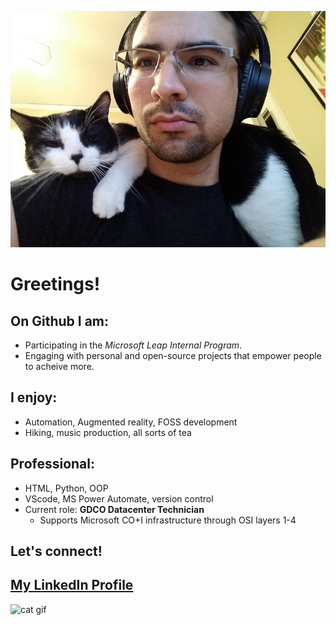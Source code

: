 ![me](https://github.com/jtsteeg/jtsteeg/blob/main/github%20profile2.jpg)
# Greetings!

## On Github I am:
- Participating in the *Microsoft Leap Internal Program*.
- Engaging with personal and open-source projects that empower people to acheive more.

## I enjoy:
- Automation, Augmented reality, FOSS development
- Hiking, music production, all sorts of tea

## Professional:
- HTML, Python, OOP
- VScode, MS Power Automate, version control
- Current role: **GDCO Datacenter Technician**
    - Supports Microsoft CO+I infrastructure through OSI layers 1-4

## Let's connect!
[My LinkedIn Profile](https://www.linkedin.com/in/jacob-steeg/)
---
![cat gif](https://media.giphy.com/media/VbnUQpnihPSIgIXuZv/giphy.gif)

<!--
**jtsteeg/jtsteeg** is a ✨ _special_ ✨ repository because its `README.md` (this file) appears on your GitHub profile.

Here are some ideas to get you started:

- 🔭 I’m currently working on ...
- 🌱 I’m currently learning ...
- 👯 I’m looking to collaborate on ...
- 🤔 I’m looking for help with ...
- 💬 Ask me about ...
- 📫 How to reach me: ...
- 😄 Pronouns: ...
- ⚡ Fun fact: ...
-->
